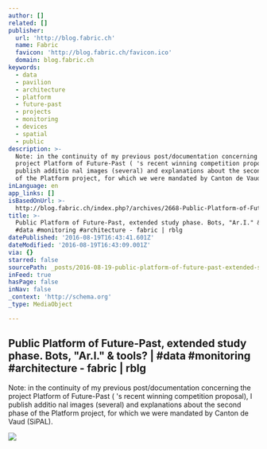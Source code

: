 ```yaml
---
author: []
related: []
publisher:
  url: 'http://blog.fabric.ch'
  name: Fabric
  favicon: 'http://blog.fabric.ch/favicon.ico'
  domain: blog.fabric.ch
keywords:
  - data
  - pavilion
  - architecture
  - platform
  - future-past
  - projects
  - monitoring
  - devices
  - spatial
  - public
description: >-
  Note: in the continuity of my previous post/documentation concerning the
  project Platform of Future-Past ( 's recent winning competition proposal), I
  publish additio nal images (several) and explanations about the second phase
  of the Platform project, for which we were mandated by Canton de Vaud (SiPAL).
inLanguage: en
app_links: []
isBasedOnUrl: >-
  http://blog.fabric.ch/index.php?/archives/2668-Public-Platform-of-Future-Past,-extended-study-phase.-Bots,-Ar.I.-tools-data-monitoring-architecture.html
title: >-
  Public Platform of Future-Past, extended study phase. Bots, "Ar.I." & tools? |
  #data #monitoring #architecture - fabric | rblg
datePublished: '2016-08-19T16:43:41.601Z'
dateModified: '2016-08-19T16:43:09.001Z'
via: {}
starred: false
sourcePath: _posts/2016-08-19-public-platform-of-future-past-extended-study-phase-bots.md
inFeed: true
hasPage: false
inNav: false
_context: 'http://schema.org'
_type: MediaObject

---
```

<article style=""><h1>Public Platform of Future-Past, extended study phase. Bots, "Ar.I." &amp; tools? | #data #monitoring #architecture - fabric | rblg</h1><p>Note: in the continuity of my previous post/documentation concerning the project Platform of Future-Past ( 's recent winning competition proposal), I publish additio nal images (several) and explanations about the second phase of the Platform project, for which we were mandated by Canton de Vaud (SiPAL).</p><img src="http://blog.fabric.ch/uploads/image/pmpg_illustrations_04b.jpg" /></article>